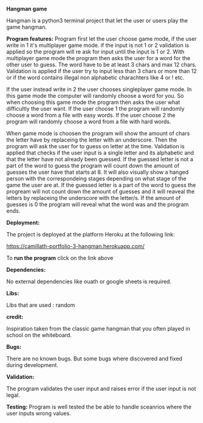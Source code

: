 <b>Hangman game</b>
           

Hangman is a python3 terminal project that let the user or users play the game hangman.

<b>Program features:</b>
 Program first let the user choose game mode, if the user write in 1 it's multiplayer game mode. if the input is not 1 or 2 validation is applied so the program will re ask for input until the input is 1 or 2. With multiplayer game mode the program then asks the user for a word for the other user to guess. The word have to be at least 3 chars and max 12 chars. Validation is applied if the user try to input less than 3 chars or more than 12 or if the word contains illegal non alphabetic charachters like 4 or ! etc.

 If the user instead write in 2 the user chooses singleplayer game mode. In this game mode the computer will randomly choose a word for you. So when choosing this game mode the program then asks the user what difficultly the user want. If the user choose 1 the program will randomly choose a word from a file with easy words. If the user choose 2  the program will randomly choose a word from a file with hard words. 

 When game mode is choosen the program will show the amount of chars the letter have by replaceing the letter with an underscore. Then the program will ask the user for to guess on letter at the time. Validation is applied that checks if the user input is a single letter and its alphabetic and that the letter have not already been guessed. If the guessed letter is not a part of the word to guess the program will count down the amount of guesses the user have that starts at 8. It will also visually show a hanged person with the correspondeing stages depending on what stage of the game the user are at. If the guessed letter is a part of the word to guess the progream will not count down the amount of guesses and it will reaveal the letters by replaceing the underscore with the letter/s. If the amount of guesses is 0 the program will reveal what the word was and the program ends.

<b>Deployment:</b>

The project is deployed at the platform Heroku at the following link:

https://camillath-portfolio-3-hangman.herokuapp.com/

To <b>run the program</b> click on the link above

<b>Dependencies:</b>

No external dependencies like ouath or google sheets is required.

<b>Libs:</b>

Libs that are used : random

<b>credit:</b>

Inspiration taken from the classic game hangman that you often played in school on the whiteboard.

<b>Bugs:</b>

There are no known bugs. But some bugs where discovered and fixed during development.

<b>Validation:</b>

The program validates the user input and raises error if the user input is not legal.

<b>Testing:</b>
Program is well tested the be able to handle sceanrios where the user inputs wrong values.
